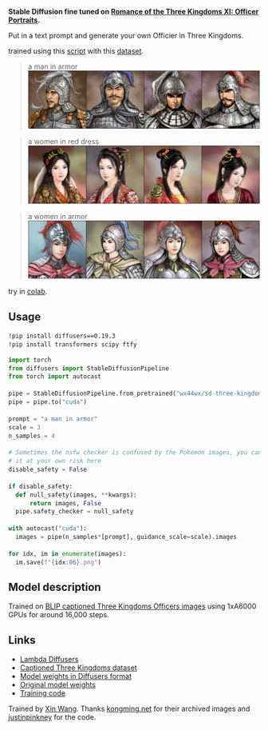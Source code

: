 __Stable Diffusion fine tuned on [Romance of the Three Kingdoms XI: Officer Portraits](https://kongming.net/11/portraits/).__

Put in a text prompt and generate your own Officier in Three Kingdoms.

trained using this [script](https://github.com/LambdaLabsML/examples/tree/main/stable-diffusion-finetuning) with this [dataset](https://huggingface.co/datasets/wx44wx/three-kingdoms-blip-captions).

> a man in armor
![image.png](assets/a-man-in-armor.png)

> a women in red dress
![image.png](assets/a-women-in-red-dress.png)

> a women in armor
![image.png](assets/a-women-in-armor.png)

try in [colab](https://colab.research.google.com/drive/1Wu_V-beDvLltrP4t6QURbb_8UDYYcUSC).

## Usage

```bash
!pip install diffusers==0.19.3
!pip install transformers scipy ftfy
```

```python
import torch
from diffusers import StableDiffusionPipeline
from torch import autocast

pipe = StableDiffusionPipeline.from_pretrained("wx44wx/sd-three-kingdoms-diffusers", torch_dtype=torch.float16)  
pipe = pipe.to("cuda")

prompt = "a man in armor"
scale = 3
n_samples = 4

# Sometimes the nsfw checker is confused by the Pokémon images, you can disable
# it at your own risk here
disable_safety = False

if disable_safety:
  def null_safety(images, **kwargs):
      return images, False
  pipe.safety_checker = null_safety

with autocast("cuda"):
  images = pipe(n_samples*[prompt], guidance_scale=scale).images

for idx, im in enumerate(images):
  im.save(f"{idx:06}.png")
```

## Model description

Trained on [BLIP captioned Three Kingdoms Officers images](https://huggingface.co/datasets/wx44wx/three-kingdoms-blip-captions) using 1xA6000 GPUs for around 16,000 steps.

## Links

- [Lambda Diffusers](https://github.com/LambdaLabsML/lambda-diffusers)
- [Captioned Three Kingdoms dataset](https://huggingface.co/datasets/wx44wx/three-kingdoms-blip-captions)
- [Model weights in Diffusers format](https://huggingface.co/wx44wx/sd-three-kingdoms-diffusers)
- [Original model weights](https://huggingface.co/wx44wx/three-kingdoms-stable-diffusion)
- [Training code](https://github.com/justinpinkney/stable-diffusion)

Trained by [Xin Wang](wangxin93.github.io). Thanks [kongming.net](kongming.net) for their archived images and [justinpinkney](https://github.com/justinpinkney/stable-diffusion) for the code.